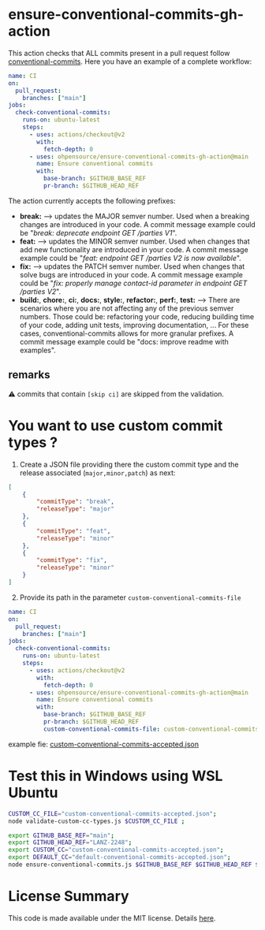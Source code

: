 # ensure-conventional-commits-gh-action

This action checks that ALL commits present in a pull request follow [conventional-commits](https://www.conventionalcommits.org/en/v1.0.0/). Here you have an example of a complete workflow:

```yaml
name: CI
on:
  pull_request:
    branches: ["main"]
jobs:
  check-conventional-commits:
    runs-on: ubuntu-latest
    steps:
      - uses: actions/checkout@v2
        with:
          fetch-depth: 0
      - uses: ohpensource/ensure-conventional-commits-gh-action@main
        name: Ensure conventional commits
        with:
          base-branch: $GITHUB_BASE_REF
          pr-branch: $GITHUB_HEAD_REF
```

The action currently accepts the following prefixes:

- **break:** --> updates the MAJOR semver number. Used when a breaking changes are introduced in your code. A commit message example could be "_break: deprecate endpoint GET /parties V1_".
- **feat:** --> updates the MINOR semver number. Used when changes that add new functionality are introduced in your code. A commit message example could be "_feat: endpoint GET /parties V2 is now available_".
- **fix:** --> updates the PATCH semver number. Used when changes that solve bugs are introduced in your code. A commit message example could be "_fix: properly manage contact-id parameter in endpoint GET /parties V2_".
- **build:**, **chore:**, **ci:**, **docs:**, **style:**, **refactor:**, **perf:**, **test:** --> There are scenarios where you are not affecting any of the previous semver numbers. Those could be: refactoring your code, reducing building time of your code, adding unit tests, improving documentation, ... For these cases, conventional-commits allows for more granular prefixes. A commit message example could be "docs: improve readme with examples".

## remarks

:warning: commits that contain `[skip ci]` are skipped from the validation.

# You want to use custom commit types ?

1. Create a JSON file providing there the custom commit type and the release associated (`major,minor,patch`) as next:

```json
[
    {
        "commitType": "break",
        "releaseType": "major"
    },
    {
        "commitType": "feat",
        "releaseType": "minor"
    },
    {
        "commitType": "fix",
        "releaseType": "minor"
    }
]
```

2. Provide its path in the parameter `custom-conventional-commits-file`

```yaml
name: CI
on:
  pull_request:
    branches: ["main"]
jobs:
  check-conventional-commits:
    runs-on: ubuntu-latest
    steps:
      - uses: actions/checkout@v2
        with:
          fetch-depth: 0
      - uses: ohpensource/ensure-conventional-commits-gh-action@main
        name: Ensure conventional commits
        with:
          base-branch: $GITHUB_BASE_REF
          pr-branch: $GITHUB_HEAD_REF
          custom-conventional-commits-file: custom-conventional-commits.json
```

example fie: [custom-conventional-commits-accepted.json](custom-conventional-commits-accepted.json)

# Test this in Windows using WSL Ubuntu

```bash
CUSTOM_CC_FILE="custom-conventional-commits-accepted.json";
node validate-custom-cc-types.js $CUSTOM_CC_FILE ;

export GITHUB_BASE_REF="main";
export GITHUB_HEAD_REF="LANZ-2248";
export CUSTOM_CC="custom-conventional-commits-accepted.json";
export DEFAULT_CC="default-conventional-commits-accepted.json";
node ensure-conventional-commits.js $GITHUB_BASE_REF $GITHUB_HEAD_REF $CUSTOM_CC;
```

# License Summary

This code is made available under the MIT license. Details [here](LICENSE).
